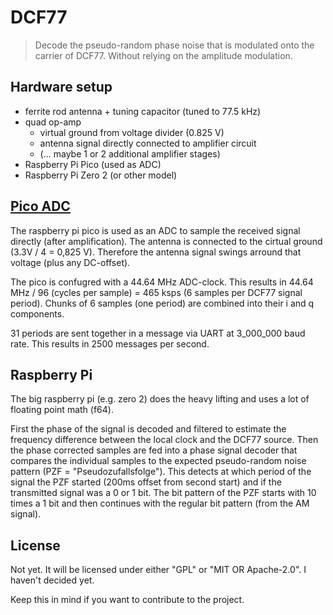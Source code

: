 # DCF77

> Decode the pseudo-random phase noise that is modulated onto the carrier of DCF77. Without relying on the amplitude modulation.

## Hardware setup

- ferrite rod antenna + tuning capacitor (tuned to 77.5 kHz)
- quad op-amp
  - virtual ground from voltage divider (0.825 V)
  - antenna signal directly connected to amplifier circuit
  - (... maybe 1 or 2 additional amplifier stages)
- Raspberry Pi Pico (used as ADC)
- Raspberry Pi Zero 2 (or other model)

## [Pico ADC](pico-adc)

The raspberry pi pico is used as an ADC to sample the received signal directly (after amplification).
The antenna is connected to the cirtual ground (3.3V / 4 = 0,825 V).
Therefore the antenna signal swings arround that voltage (plus any DC-offset).

The pico is confugred with a 44.64 MHz ADC-clock. This results in 44.64 MHz / 96 (cycles per sample) = 465 ksps (6 samples per DCF77 signal period).
Chunks of 6 samples (one period) are combined into their i and q components.

31 periods are sent together in a message via UART at 3_000_000 baud rate.
This results in 2500 messages per second.

## Raspberry Pi

The big raspberry pi (e.g. zero 2) does the heavy lifting and uses a lot of floating point math (f64).

First the phase of the signal is decoded and filtered to estimate the frequency difference between the local clock and the DCF77 source.
Then the phase corrected samples are fed into a phase signal decoder that compares the individual samples to the expected pseudo-random noise pattern (PZF = "Pseudozufallsfolge").
This detects at which period of the signal the PZF started (200ms offset from second start) and if the transmitted signal was a 0 or 1 bit.
The bit pattern of the PZF starts with 10 times a 1 bit and then continues with the regular bit pattern (from the AM signal).

## License

Not yet. It will be licensed under either "GPL" or "MIT OR Apache-2.0". I haven't decided yet.

Keep this in mind if you want to contribute to the project.
